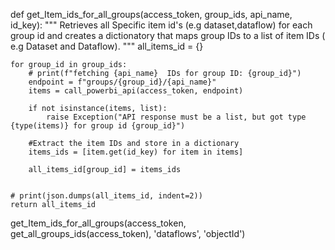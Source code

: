 def get_Item_ids_for_all_groups(access_token, group_ids, api_name, id_key):
    """
    Retrieves all Specific item id's (e.g dataset,dataflow) for each group id
    and creates a dictionatory that maps  group IDs to a list of item IDs ( e.g Dataset and Dataflow).
    """
    all_items_id = {}

    for group_id in group_ids:
        # print(f"fetching {api_name}  IDs for group ID: {group_id}")
        endpoint = f"groups/{group_id}/{api_name}"
        items = call_powerbi_api(access_token, endpoint)

        if not isinstance(items, list):
            raise Exception("API response must be a list, but got type {type(items)} for group id {group_id}")

        #Extract the item IDs and store in a dictionary
        items_ids = [item.get(id_key) for item in items]

        all_items_id[group_id] = items_ids

    
    # print(json.dumps(all_items_id, indent=2))
    return all_items_id

get_Item_ids_for_all_groups(access_token, get_all_groups_ids(access_token), 'dataflows', 'objectId')
